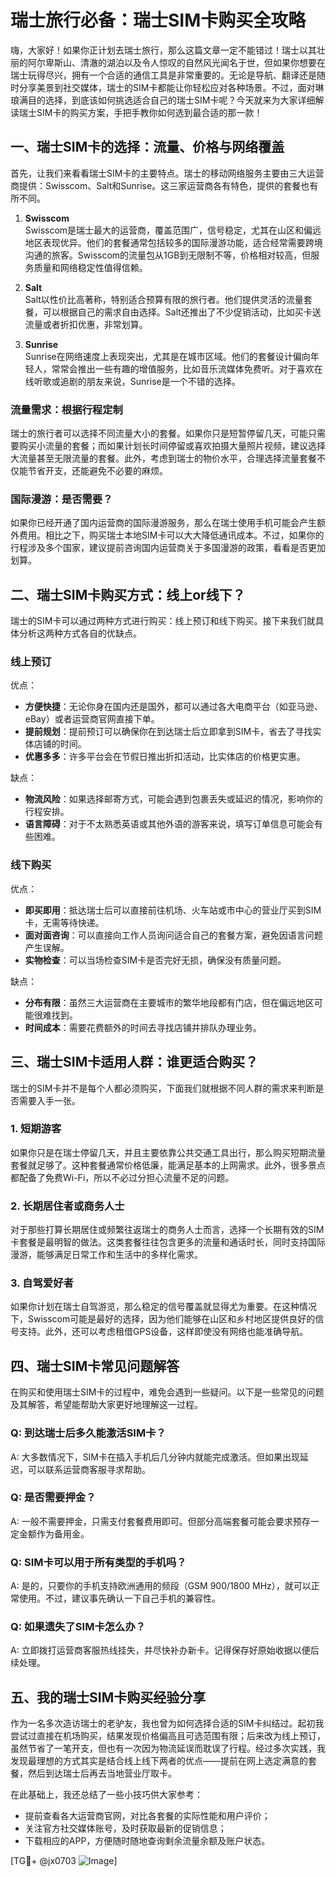 # 瑞士旅行必备：瑞士SIM卡购买全攻略

嗨，大家好！如果你正计划去瑞士旅行，那么这篇文章一定不能错过！瑞士以其壮丽的阿尔卑斯山、清澈的湖泊以及令人惊叹的自然风光闻名于世，但如果你想要在瑞士玩得尽兴，拥有一个合适的通信工具是非常重要的。无论是导航、翻译还是随时分享美景到社交媒体，瑞士的SIM卡都能让你轻松应对各种场景。不过，面对琳琅满目的选择，到底该如何挑选适合自己的瑞士SIM卡呢？今天就来为大家详细解读瑞士SIM卡的购买方案，手把手教你如何选到最合适的那一款！

## 一、瑞士SIM卡的选择：流量、价格与网络覆盖

首先，让我们来看看瑞士SIM卡的主要特点。瑞士的移动网络服务主要由三大运营商提供：Swisscom、Salt和Sunrise。这三家运营商各有特色，提供的套餐也有所不同。

1. **Swisscom**  
   Swisscom是瑞士最大的运营商，覆盖范围广，信号稳定，尤其在山区和偏远地区表现优异。他们的套餐通常包括较多的国际漫游功能，适合经常需要跨境沟通的旅客。Swisscom的流量包从1GB到无限制不等，价格相对较高，但服务质量和网络稳定性值得信赖。

2. **Salt**  
   Salt以性价比高著称，特别适合预算有限的旅行者。他们提供灵活的流量套餐，可以根据自己的需求自由选择。Salt还推出了不少促销活动，比如买卡送流量或者折扣优惠，非常划算。

3. **Sunrise**  
   Sunrise在网络速度上表现突出，尤其是在城市区域。他们的套餐设计偏向年轻人，常常会推出一些有趣的增值服务，比如音乐流媒体免费听。对于喜欢在线听歌或追剧的朋友来说，Sunrise是一个不错的选择。

### 流量需求：根据行程定制

瑞士的旅行者可以选择不同流量大小的套餐。如果你只是短暂停留几天，可能只需要购买小流量的套餐；而如果计划长时间停留或喜欢拍摄大量照片视频，建议选择大流量甚至无限流量的套餐。此外，考虑到瑞士的物价水平，合理选择流量套餐不仅能节省开支，还能避免不必要的麻烦。

### 国际漫游：是否需要？

如果你已经开通了国内运营商的国际漫游服务，那么在瑞士使用手机可能会产生额外费用。相比之下，购买瑞士本地SIM卡可以大大降低通讯成本。不过，如果你的行程涉及多个国家，建议提前咨询国内运营商关于多国漫游的政策，看看是否更加划算。

## 二、瑞士SIM卡购买方式：线上or线下？

瑞士的SIM卡可以通过两种方式进行购买：线上预订和线下购买。接下来我们就具体分析这两种方式各自的优缺点。

### 线上预订

优点：  
- **方便快捷**：无论你身在国内还是国外，都可以通过各大电商平台（如亚马逊、eBay）或者运营商官网直接下单。  
- **提前规划**：提前预订可以确保你在到达瑞士后立即拿到SIM卡，省去了寻找实体店铺的时间。  
- **优惠多多**：许多平台会在节假日推出折扣活动，比实体店的价格更实惠。

缺点：  
- **物流风险**：如果选择邮寄方式，可能会遇到包裹丢失或延迟的情况，影响你的行程安排。  
- **语言障碍**：对于不太熟悉英语或其他外语的游客来说，填写订单信息可能会有些困难。

### 线下购买

优点：  
- **即买即用**：抵达瑞士后可以直接前往机场、火车站或市中心的营业厅买到SIM卡，无需等待快递。  
- **面对面咨询**：可以直接向工作人员询问适合自己的套餐方案，避免因语言问题产生误解。  
- **实物检查**：可以当场检查SIM卡是否完好无损，确保没有质量问题。

缺点：  
- **分布有限**：虽然三大运营商在主要城市的繁华地段都有门店，但在偏远地区可能很难找到。  
- **时间成本**：需要花费额外的时间去寻找店铺并排队办理业务。

## 三、瑞士SIM卡适用人群：谁更适合购买？

瑞士的SIM卡并不是每个人都必须购买，下面我们就根据不同人群的需求来判断是否需要入手一张。

### 1. 短期游客

如果你只是在瑞士停留几天，并且主要依靠公共交通工具出行，那么购买短期流量套餐就足够了。这种套餐通常价格低廉，能满足基本的上网需求。此外，很多景点都配备了免费Wi-Fi，所以不必过分担心流量不足的问题。

### 2. 长期居住者或商务人士

对于那些打算长期居住或频繁往返瑞士的商务人士而言，选择一个长期有效的SIM卡套餐是最明智的做法。这类套餐往往包含更多的流量和通话时长，同时支持国际漫游，能够满足日常工作和生活中的多样化需求。

### 3. 自驾爱好者

如果你计划在瑞士自驾游览，那么稳定的信号覆盖就显得尤为重要。在这种情况下，Swisscom可能是最好的选择，因为他们能够在山区和乡村地区提供良好的信号支持。此外，还可以考虑租借GPS设备，这样即使没有网络也能准确导航。

## 四、瑞士SIM卡常见问题解答

在购买和使用瑞士SIM卡的过程中，难免会遇到一些疑问。以下是一些常见的问题及其解答，希望能帮助大家更好地理解这一过程。

### Q: 到达瑞士后多久能激活SIM卡？
A: 大多数情况下，SIM卡在插入手机后几分钟内就能完成激活。但如果出现延迟，可以联系运营商客服寻求帮助。

### Q: 是否需要押金？
A: 一般不需要押金，只需支付套餐费用即可。但部分高端套餐可能会要求预存一定金额作为备用金。

### Q: SIM卡可以用于所有类型的手机吗？
A: 是的，只要你的手机支持欧洲通用的频段（GSM 900/1800 MHz），就可以正常使用。不过，建议事先确认一下自己手机的兼容性。

### Q: 如果遗失了SIM卡怎么办？
A: 立即拨打运营商客服热线挂失，并尽快补办新卡。记得保存好原始收据以便后续处理。

## 五、我的瑞士SIM卡购买经验分享

作为一名多次造访瑞士的老驴友，我也曾为如何选择合适的SIM卡纠结过。起初我尝试过直接在机场购买，结果发现价格偏高且可选范围有限；后来改为线上预订，虽然节省了一笔开支，但也有一次因为物流延误而耽误了行程。经过多次实践，我发现最理想的方式其实是结合线上线下两者的优点——提前在网上选定满意的套餐，然后到达瑞士后再去当地营业厅取卡。

在此基础上，我还总结了一些小技巧供大家参考：
- 提前查看各大运营商官网，对比各套餐的实际性能和用户评价；
- 关注官方社交媒体账号，及时获取最新的促销信息；
- 下载相应的APP，方便随时随地查询剩余流量余额及账户状态。

[TG💪+ @jx0703 ![Image](https://github.com/user-attachments/assets/dbca1d08-cadb-493c-b0ec-ad6f7a83f270)]